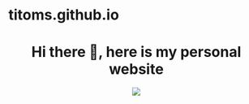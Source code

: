 # titoms.github.io

<h1 align="center">
    Hi there 👋, here is my personal website
</h1>

<p align="center">
  <a href="https://github.com/DenverCoder1/readme-typing-svg"><img src="https://readme-typing-svg.herokuapp.com?color=2962FF&center=true&lines=ReactJS+Personal+Website;&width=500&height=50""></a>
</p>
